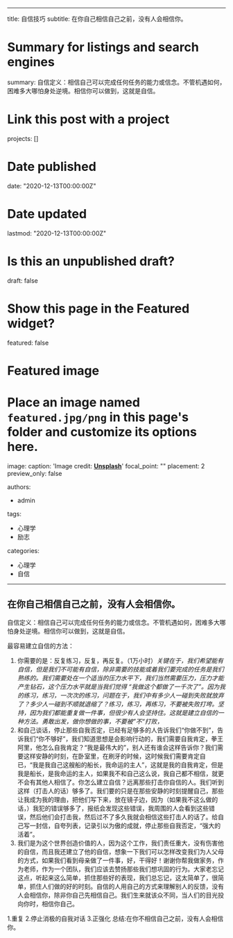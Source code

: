 
---
title: 自信技巧
subtitle: 在你自己相信自己之前，没有人会相信你。


# Summary for listings and search engines
summary: 自信定义：相信自己可以完成任何任务的能力或信念。不管机遇如何，困难多大哪怕身处逆境。相信你可以做到，这就是自信。



# Link this post with a project
projects: []

# Date published
date: "2020-12-13T00:00:00Z"

# Date updated
lastmod: "2020-12-13T00:00:00Z"

# Is this an unpublished draft?
draft: false

# Show this page in the Featured widget?
featured: false

# Featured image
# Place an image named `featured.jpg/png` in this page's folder and customize its options here.
image:
  caption: 'Image credit: [**Unsplash**](https://unsplash.com/photos/CpkOjOcXdUY)'
  focal_point: ""
  placement: 2
  preview_only: false

authors:
- admin


tags:
- 心理学
- 励志

categories:
- 心理学
- 自信
---



## 在你自己相信自己之前，没有人会相信你。

自信定义：相信自己可以完成任何任务的能力或信念。不管机遇如何，困难多大哪怕身处逆境。相信你可以做到，这就是自信。


最容易建立自信的方法：
1. 你需要的是：反复练习，反复，再反复。（1万小时）*关键在于，我们希望能有自信，但是我们不可能有自信，除非需要的技能或着我们要完成的任务是我们熟练的。我们需要处在一个适当的压力水平下，我们当然需要压力，压力才能产生钻石，这个压力水平就是当我们觉得 “我做这个都做了一千次了”。因为我的练习，练习，一次次的练习，问题在于，我们中有多少人一碰到失败就放弃了？多少人一碰到不顺就退缩了？练习，练习，再练习，不要被失败打垮。坚持，因为我们都能重复做一件事，但很少有人会坚持住。这就是建立自信的一种方法。勇敢出发，做你想做的事，不要被”不“打败，*
2. 和自己谈话，停止那些自我否定，已经有足够多的人告诉我们“你做不到”，告诉我们“你不够好”，我们知道思想是会影响行动的，我们需要自我肯定，拳王阿里，他怎么自我肯定？“我是最伟大的”，别人还有谁会这样告诉你？我们需要这样安静的时刻，在卧室里，在刷牙的时候，这时候我们需要肯定自已，“我是我自己这艘船的船长，我命运的主人”，这就是我的自我肯定，但是我是船长，是我命运的主人，如果我不和自己这么说，我自己都不相信，就更不会有其他人相信了。你怎么建立自信？远离那些打击你自信的人。我们听到这样（打击人的话）够多了。我们要的只是在那些安静的时刻提醒自己，那些让我成为我的理由，把他们写下来，放在镜子边，因为（如果我不这么做的话，）我犯的错误够多了，报纸会发现这些错误，我周围的人会看到这些错误，然后他们会打击我，然后过不了多久我就会相信这些打击人的话了。给自己写一封信，自夸列表，记录引以为傲的成就，停止那些自我否定，“强大的活着”。
3. 我们是为这个世界创造价值的人，因为这个工作，我们责任重大，没有伤害他的自信，而且我还建立了他的自信，想象一下我们可以怎样改变我们为人父母的方式，如果我们看到母亲做了一件事，好，干得好！谢谢你帮我做家务，作为老师，作为一个团队，我们应该去赞扬那些我们想巩固的行为。大家老忘记这点，听起来这么简单，抓住那些好的表现，我们总忘记，这太简单了，很简单，抓住人们做的好的时刻。自信的人用自己的方式来理解别人的反馈，没有人会相信你，除非你自己先相信自己。我们生来就该众不同，当人们的目光投向你时，相信你自己。

1.重复
2.停止消极的自我对话
3.正强化
总结:在你不相信自己之前，没有人会相信你。